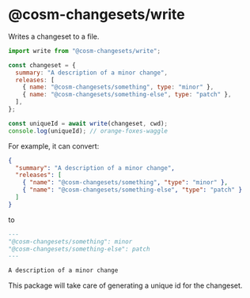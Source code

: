 # @cosm-changesets/write

Writes a changeset to a file.

```js
import write from "@cosm-changesets/write";

const changeset = {
  summary: "A description of a minor change",
  releases: [
    { name: "@cosm-changesets/something", type: "minor" },
    { name: "@cosm-changesets/something-else", type: "patch" },
  ],
};

const uniqueId = await write(changeset, cwd);
console.log(uniqueId); // orange-foxes-waggle
```

For example, it can convert:

```json
{
  "summary": "A description of a minor change",
  "releases": [
    { "name": "@cosm-changesets/something", "type": "minor" },
    { "name": "@cosm-changesets/something-else", "type": "patch" }
  ]
}
```

to

```markdown
---
"@cosm-changesets/something": minor
"@cosm-changesets/something-else": patch
---

A description of a minor change
```

This package will take care of generating a unique id for the changeset.
